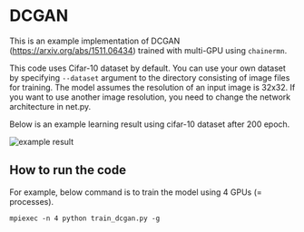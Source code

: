 # DCGAN

This is an example implementation of DCGAN (https://arxiv.org/abs/1511.06434) 
trained with multi-GPU using `chainermn`.

This code uses Cifar-10 dataset by default.
You can use your own dataset by specifying `--dataset` argument to the directory consisting of image files for training.
The model assumes the resolution of an input image is 32x32.
If you want to use another image resolution, you need to change the network architecture in net.py.

Below is an example learning result using cifar-10 dataset after 200 epoch.

![example result](https://raw.githubusercontent.com/pfnet/chainer/master/examples/dcgan/example_image.png)

## How to run the code

For example, below command is to train the model using 4 GPUs (= processes).

```
mpiexec -n 4 python train_dcgan.py -g
```
